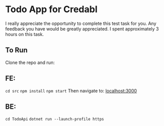 # Todo App for Credabl


I really appreciate the opportunity to complete this test task for you. Any feedback you have would be greatly appreciated. I spent approximately 3 hours on this task. 

## To Run
Clone the repo and run:
## FE:
```cd src```
```npm install```
```npm start```
Then navigate to:
[localhost:3000](http://localhost:3000/)

## BE:
```cd TodoApi```
```dotnet run --launch-profile https```

